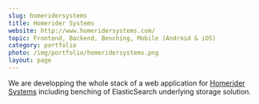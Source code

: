 ```yaml
---
slug: homeridersystems
title: Homerider Systems
website: http://www.homeridersystems.com/
topic: Frontend, Backend, Benching, Mobile (Android & iOS)
category: portfolio
photo: /img/portfolio/homeridersystems.png
layout: page
---
```

We are developping the whole stack of a web application for [Homerider Systems]({{page.website}}) including benching of ElasticSearch underlying storage solution.
